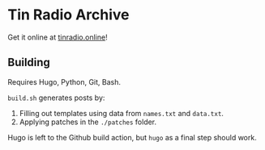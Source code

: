 # Tin Radio Archive

Get it online at [tinradio.online](https://tinradio.online)!

## Building

Requires Hugo, Python, Git, Bash.

`build.sh` generates posts by:
1. Filling out templates using data from `names.txt` and `data.txt`.
2. Applying patches in the `./patches` folder.

Hugo is left to the Github build action, but `hugo` as a final step should work.
